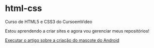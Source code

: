 # html-css
Curso de HTML5 e CSS3 do CursoemVideo

Estou aprendendo a criar sites e agora vou gerenciar meus repositórios!

<a href="https://silva-lacerda.github.io/html-css/Desafios/d010/android.html" target="_blank"> Executar o artigo sobre a criação do mascote do Android
